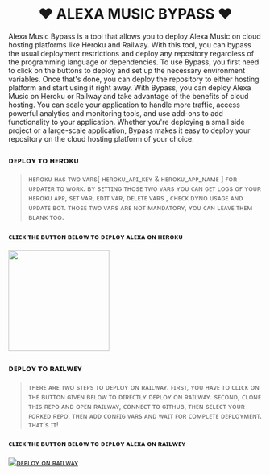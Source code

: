 <h1 align="center"><b>❤️ ALEXA MUSIC BYPASS ❤️</b></h1>
Alexa Music Bypass is a tool that allows you to deploy Alexa Music on cloud hosting platforms like Heroku and Railway. With this tool, you can bypass the usual deployment restrictions and deploy any repository regardless of the programming language or dependencies.
To use Bypass, you first need to click on the buttons to deploy and set up the necessary environment variables. Once that's done, you can deploy the repository to either hosting platform and start using it right away.
With Bypass, you can deploy Alexa Music on Heroku or Railway and take advantage of the benefits of cloud hosting. You can scale your application to handle more traffic, access powerful analytics and monitoring tools, and use add-ons to add functionality to your application.
Whether you're deploying a small side project or a large-scale application, Bypass makes it easy to deploy your repository on the cloud hosting platform of your choice.

### ᴅᴇᴘʟᴏʏ ᴛᴏ ʜᴇʀᴏᴋᴜ

> ʜᴇʀᴏᴋᴜ ʜᴀs ᴛᴡᴏ ᴠᴀʀs[ ʜᴇʀᴏᴋᴜ_ᴀᴘɪ_ᴋᴇʏ & ʜᴇʀᴏᴋᴜ_ᴀᴘᴘ_ɴᴀᴍᴇ ] ғᴏʀ ᴜᴘᴅᴀᴛᴇʀ ᴛᴏ ᴡᴏʀᴋ. 
> ʙʏ sᴇᴛᴛɪɴɢ ᴛʜᴏsᴇ ᴛᴡᴏ ᴠᴀʀs ʏᴏᴜ ᴄᴀɴ ɢᴇᴛ ʟᴏɢs ᴏғ ʏᴏᴜʀ ʜᴇʀᴏᴋᴜ ᴀᴘᴘ, sᴇᴛ ᴠᴀʀ, ᴇᴅɪᴛ ᴠᴀʀ, ᴅᴇʟᴇᴛᴇ ᴠᴀʀs , ᴄʜᴇᴄᴋ ᴅʏɴᴏ ᴜsᴀɢᴇ ᴀɴᴅ ᴜᴘᴅᴀᴛᴇ ʙᴏᴛ. 
> ᴛʜᴏsᴇ ᴛᴡᴏ ᴠᴀʀs ᴀʀᴇ ɴᴏᴛ ᴍᴀɴᴅᴀᴛᴏʀʏ, ʏᴏᴜ ᴄᴀɴ ʟᴇᴀᴠᴇ ᴛʜᴇᴍ ʙʟᴀɴᴋ ᴛᴏᴏ. 
    
<h4> ᴄʟɪᴄᴋ ᴛʜᴇ ʙᴜᴛᴛᴏɴ ʙᴇʟᴏᴡ ᴛᴏ ᴅᴇᴘʟᴏʏ ᴀʟᴇxᴀ ᴏɴ ʜᴇʀᴏᴋᴜ</h4>    
<p><a href="https://dashboard.heroku.com/new?template=https%3A%2F%2Fgithub.com%2FAlexaMusic%2FAlexaMusic-Bypass"><img src="https://img.shields.io/badge/Deploy%20To%20Heroku-red?style=for-the-badge&logo=heroku" width="200"/></a></p>

### ᴅᴇᴘʟᴏʏ ᴛᴏ ʀᴀɪʟᴡᴇʏ

> ᴛʜᴇʀᴇ ᴀʀᴇ ᴛᴡᴏ sᴛᴇᴘs ᴛᴏ ᴅᴇᴘʟᴏʏ ᴏɴ ʀᴀɪʟᴡᴀʏ.
> ꜰɪʀsᴛ, ʏᴏᴜ ʜᴀᴠᴇ ᴛᴏ ᴄʟɪᴄᴋ ᴏɴ ᴛʜᴇ ʙᴜᴛᴛᴏɴ ɢɪᴠᴇɴ ʙᴇʟᴏᴡ ᴛᴏ ᴅɪʀᴇᴄᴛʟʏ ᴅᴇᴘʟᴏʏ ᴏɴ ʀᴀɪʟᴡᴀʏ.
> sᴇᴄᴏɴᴅ, ᴄʟᴏɴᴇ ᴛʜɪs ʀᴇᴘᴏ ᴀɴᴅ ᴏᴘᴇɴ ʀᴀɪʟᴡᴀʏ, ᴄᴏɴɴᴇᴄᴛ ᴛᴏ ɢɪᴛʜᴜʙ, ᴛʜᴇɴ sᴇʟᴇᴄᴛ ʏᴏᴜʀ ꜰᴏʀᴋᴇᴅ ʀᴇᴘᴏ, ᴛʜᴇɴ ᴀᴅᴅ ᴄᴏɴꜰɪɢ ᴠᴀʀs ᴀɴᴅ ᴡᴀɪᴛ ꜰᴏʀ ᴄᴏᴍᴘʟᴇᴛᴇ ᴅᴇᴘʟᴏʏᴍᴇɴᴛ. ᴛʜᴀᴛ's ɪᴛ!

<h4> ᴄʟɪᴄᴋ ᴛʜᴇ ʙᴜᴛᴛᴏɴ ʙᴇʟᴏᴡ ᴛᴏ ᴅᴇᴘʟᴏʏ ᴀʟᴇxᴀ ᴏɴ ʀᴀɪʟᴡᴇʏ</h4>

[![ᴅᴇᴘʟᴏʏ ᴏɴ ʀᴀɪʟᴡᴀʏ](https://railway.app/button.svg)]()
